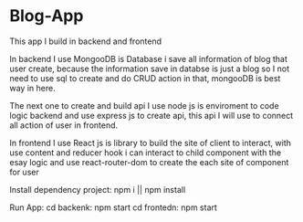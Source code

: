 # Blog-App

This app I build in backend and frontend

In backend I use MongooDB is Database i save all information of blog that user create, because the information save in databse is just a blog so I not need to use sql to create and do CRUD action in that, mongooDB is best way in here. 

The next one to create and build api I use node js is enviroment to code logic backend and use express js to create api, this api I will use to connect all action of user in frontend.

In frontend I use React js is library to build the site of client to interact, with use content and reducer hook i can interact to child component with the esay logic and use react-router-dom to create the each site of component for user

Install dependency project: npm i || npm install

Run App: 
        cd backenk: npm start
        cd frontedn: npm start